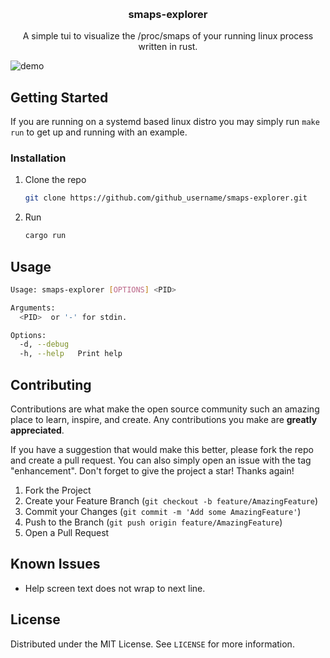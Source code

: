 <!-- Improved compatibility of back to top link: See: https://github.com/othneildrew/Best-README-Template/pull/73 -->

<a id="readme-top"></a>

<!--
*** Thanks for checking out the Best-README-Template. If you have a suggestion
*** that would make this better, please fork the repo and create a pull request
*** or simply open an issue with the tag "enhancement".
*** Don't forget to give the project a star!
*** Thanks again! Now go create something AMAZING! :D
-->

<!-- PROJECT SHIELDS -->
<!--
*** I'm using markdown "reference style" links for readability.
*** Reference links are enclosed in brackets [ ] instead of parentheses ( ).
*** See the bottom of this document for the declaration of the reference variables
*** for contributors-url, forks-url, etc. This is an optional, concise syntax you may use.
*** https://www.markdownguide.org/basic-syntax/#reference-style-links
-->

<!-- PROJECT LOGO -->
<br />
<div align="center">
<h3 align="center">smaps-explorer</h3>

  <p align="center">
    A simple tui to visualize the /proc/smaps of your running linux process written in rust.
    <br />
  </p>
</div>

<img src="static/demo.gif" alt="demo" style="display: block; max-width: 100%; height: auto; border: none;">

<!-- GETTING STARTED -->

## Getting Started

If you are running on a systemd based linux distro you may simply run `make run` to get up and running with an example.

### Installation

1. Clone the repo
   ```sh
   git clone https://github.com/github_username/smaps-explorer.git
   ```
2. Run
   ```sh
   cargo run 
   ```

<!-- USAGE EXAMPLES -->

## Usage
```sh
Usage: smaps-explorer [OPTIONS] <PID>

Arguments:
  <PID>  or '-' for stdin.

Options:
  -d, --debug
  -h, --help   Print help
```

<!-- CONTRIBUTING -->

## Contributing

Contributions are what make the open source community such an amazing place to learn, inspire, and create. Any contributions you make are **greatly appreciated**.

If you have a suggestion that would make this better, please fork the repo and create a pull request. You can also simply open an issue with the tag "enhancement".
Don't forget to give the project a star! Thanks again!

1. Fork the Project
2. Create your Feature Branch (`git checkout -b feature/AmazingFeature`)
3. Commit your Changes (`git commit -m 'Add some AmazingFeature'`)
4. Push to the Branch (`git push origin feature/AmazingFeature`)
5. Open a Pull Request

<!-- Known Issues -->

## Known Issues
- Help screen text does not wrap to next line. 

<!-- LICENSE -->

## License

Distributed under the MIT License. See `LICENSE` for more information.

<!-- MARKDOWN LINKS & IMAGES -->
<!-- https://www.markdownguide.org/basic-syntax/#reference-style-links -->